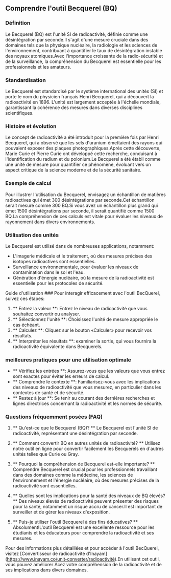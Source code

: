 ## Comprendre l'outil Becquerel (BQ)

### Définition
Le Becquerel (BQ) est l'unité SI de radioactivité, définie comme une désintégration par seconde.Il s'agit d'une mesure cruciale dans des domaines tels que la physique nucléaire, la radiologie et les sciences de l'environnement, contribuant à quantifier le taux de désintégration instable des noyaux atomiques.Avec l'importance croissante de la radio-sécurité et de la surveillance, la compréhension du Becquerel est essentielle pour les professionnels et les amateurs.

### Standardisation
Le Becquerel est standardisé par le système international des unités (SI) et porte le nom du physicien français Henri Becquerel, qui a découvert la radioactivité en 1896. L'unité est largement acceptée à l'échelle mondiale, garantissant la cohérence des mesures dans diverses disciplines scientifiques.

### Histoire et évolution
Le concept de radioactivité a été introduit pour la première fois par Henri Becquerel, qui a observé que les sels d'uranium émettaient des rayons qui pouvaient exposer des plaques photographiques.Après cette découverte, Marie Curie et Pierre Curie ont développé cette recherche, conduisant à l'identification du radium et du polonium.Le Becquerel a été établi comme une unité de mesure pour quantifier ce phénomène, évoluant vers un aspect critique de la science moderne et de la sécurité sanitaire.

### Exemple de calcul
Pour illustrer l'utilisation du Becquerel, envisagez un échantillon de matières radioactives qui émet 300 désintégrations par seconde.Cet échantillon serait mesuré comme 300 BQ.Si vous avez un échantillon plus grand qui émet 1500 désintégrations par seconde, il serait quantifié comme 1500 BQ.La compréhension de ces calculs est vitale pour évaluer les niveaux de rayonnement dans divers environnements.

### Utilisation des unités
Le Becquerel est utilisé dans de nombreuses applications, notamment:
- L'imagerie médicale et le traitement, où des mesures précises des isotopes radioactives sont essentielles.
- Surveillance environnementale, pour évaluer les niveaux de contamination dans le sol et l'eau.
- Génération d'énergie nucléaire, où la mesure de la radioactivité est essentielle pour les protocoles de sécurité.

Guide d'utilisation ###
Pour interagir efficacement avec l'outil BecQuerel, suivez ces étapes:
1. ** Entrez la valeur **: Entrez le niveau de radioactivité que vous souhaitez convertir ou analyser.
2. ** Sélectionnez l'unité **: Choisissez l'unité de mesure appropriée le cas échéant.
3. ** Calculez **: Cliquez sur le bouton «Calculer» pour recevoir vos résultats.
4. ** Interpréter les résultats **: examiner la sortie, qui vous fournira la radioactivité équivalente dans Becquerels.

### meilleures pratiques pour une utilisation optimale
- ** Vérifiez les entrées **: Assurez-vous que les valeurs que vous entrez sont exactes pour éviter les erreurs de calcul.
- ** Comprendre le contexte **: Familiarisez-vous avec les implications des niveaux de radioactivité que vous mesurez, en particulier dans les contextes de santé et de sécurité.
- ** Restez à jour **: Se tenir au courant des dernières recherches et lignes directrices concernant la radioactivité et les normes de sécurité.

### Questions fréquemment posées (FAQ)

1. ** Qu'est-ce que le Becquerel (BQ)? **
Le Becquerel est l'unité SI de radioactivité, représentant une désintégration par seconde.

2. ** Comment convertir BQ en autres unités de radioactivité? **
Utilisez notre outil en ligne pour convertir facilement les Becquerels en d'autres unités telles que Curie ou Gray.

3. ** Pourquoi la compréhension de Becquerel est-elle importante? **
Comprendre Becquerel est crucial pour les professionnels travaillant dans des domaines comme la médecine, les sciences de l'environnement et l'énergie nucléaire, où des mesures précises de la radioactivité sont essentielles.

4. ** Quelles sont les implications pour la santé des niveaux de BQ élevés? **
Des niveaux élevés de radioactivité peuvent présenter des risques pour la santé, notamment un risque accru de cancer.Il est important de surveiller et de gérer les niveaux d'exposition.

5. ** Puis-je utiliser l'outil Becquerel à des fins éducatives? **
Absolument!L'outil Becquerel est une excellente ressource pour les étudiants et les éducateurs pour comprendre la radioactivité et ses mesures.

Pour des informations plus détaillées et pour accéder à l'outil BecQuerel, visitez [Convertisseur de radioactivité d'Inayam] (https://www.inayam.co/unit-converter/radioactivité).En utilisant cet outil, vous pouvez améliorer Acez votre compréhension de la radioactivité et de ses implications dans divers domaines.